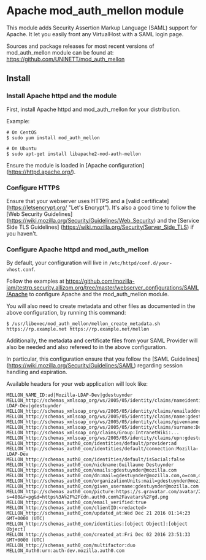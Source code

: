 # Apache mod_auth_mellon module

This module adds Security Assertion Markup Language (SAML) support for Apache.
It let you easily front any VirtualHost with a SAML login page.

Sources and package releases for most recent versions of mod_auth_mellon module can be found at:
https://github.com/UNINETT/mod_auth_mellon

## Install

### Install Apache httpd and the module

First, install Apache httpd and mod_auth_mellon for your distribution.

Example:

```
# On CentOS
$ sudo yum install mod_auth_mellon

# On Ubuntu
$ sudo apt-get install libapache2-mod-auth-mellon
```

Ensure the module is loaded in [Apache configuration] (https://httpd.apache.org/).

### Configure HTTPS

Ensure that your webserver uses HTTPS and a [valid certificate] (https://letsencrypt.org/ "Let's Encrypt").
It's also a good time to follow the [Web Security Guidelines] (https://wiki.mozilla.org/Security/Guidelines/Web_Security) and the [Service Side TLS Guidelines] (https://wiki.mozilla.org/Security/Server_Side_TLS) if you haven't.

### Configure Apache httpd and mod_auth_mellon

By default, your configuration will live in `/etc/httpd/conf.d/your-vhost.conf`.

Follow the examples at https://github.com/mozilla-iam/testrp.security.allizom.org/tree/master/webserver_configurations/SAML/Apache to configure Apache and the mod_auth_mellon module.

You will also need to create metadata and other files as documented in the above configuration, by running this command:

```
$ /usr/libexec/mod_auth_mellon/mellon_create_metadata.sh https://rp.example.net https://rp.example.net/mellon 
```

Additionally, the metadata and certificate files from your SAML Provider will also be needed and also refereed to in the above configuration.

In particular, this configuration ensure that you follow the [SAML Guidelines] (https://wiki.mozilla.org/Security/Guidelines/SAML) regarding session handling and expiration.

Available headers for your web application will look like:

```
MELLON_NAME_ID:ad|Mozilla-LDAP-Dev|gdestuynder
MELLON_http://schemas_xmlsoap_org/ws/2005/05/identity/claims/nameidentifier:ad|Mozilla-LDAP-Dev|gdestuynder
MELLON_http://schemas_xmlsoap_org/ws/2005/05/identity/claims/emailaddress:gdestuynder@mozilla.com
MELLON_http://schemas_xmlsoap_org/ws/2005/05/identity/claims/name:gdestuynder@mozilla.com
MELLON_http://schemas_xmlsoap_org/ws/2005/05/identity/claims/givenname:Guillaume
MELLON_http://schemas_xmlsoap_org/ws/2005/05/identity/claims/surname:Destuynder
MELLON_http://schemas_xmlsoap_org/claims/Group:IntranetWiki:...
MELLON_http://schemas_xmlsoap_org/ws/2005/05/identity/claims/upn:gdestuynder@mozilla.com
MELLON_http://schemas_auth0_com/identities/default/provider:ad
MELLON_http://schemas_auth0_com/identities/default/connection:Mozilla-LDAP-Dev
MELLON_http://schemas_auth0_com/identities/default/isSocial:false
MELLON_http://schemas_auth0_com/nickname:Guillaume Destuynder
MELLON_http://schemas_auth0_com/emails:gdestuynder@mozilla.com
MELLON_http://schemas_auth0_com/dn:mail=gdestuynder@mozilla.com,o=com,dc=mozilla
MELLON_http://schemas_auth0_com/organizationUnits:mail=gdestuynder@mozilla.com,o=com,dc=mozilla
MELLON_http://schemas_auth0_com/given_username:gdestuynder@mozilla.com
MELLON_http://schemas_auth0_com/picture:https://s.gravatar.com/avatar/2a206335017e99ed8b868d931b802f95?s=480&r=pg&d=https%3A%2F%2Fcdn.auth0.com%2Favatars%2Fgd.png
MELLON_http://schemas_auth0_com/email_verified:true
MELLON_http://schemas_auth0_com/clientID:<redacted>
MELLON_http://schemas_auth0_com/updated_at:Wed Dec 21 2016 01:14:23 GMT+0000 (UTC)
MELLON_http://schemas_auth0_com/identities:[object Object]:[object Object]
MELLON_http://schemas_auth0_com/created_at:Fri Dec 02 2016 23:51:33 GMT+0000 (UTC)
MELLON_http://schemas_auth0_com/multifactor:duo
MELLON_Auth0:urn:auth-dev.mozilla.auth0.com
```
